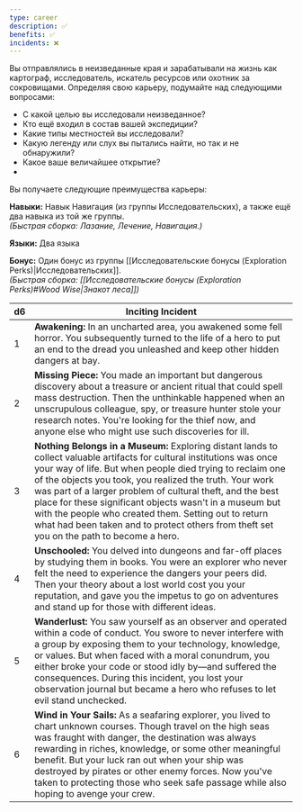 ```yaml
---
type: career
description: ✅
benefits: ✅
incidents: ❌
---
```

Вы отправлялись в неизведанные края и зарабатывали на жизнь как картограф, исследователь, искатель ресурсов или охотник за сокровищами. Определяя свою карьеру, подумайте над следующими вопросами:
- С какой целью вы исследовали неизведанное?
- Кто ещё входил в состав вашей экспедиции?
- Какие типы местностей вы исследовали?
- Какую легенду или слух вы пытались найти, но так и не обнаружили?
- Какое ваше величайшее открытие?
- 
Вы получаете следующие преимущества карьеры:

**Навыки:** Навык Навигация (из группы Исследовательских), а также ещё два навыка из той же группы.  
_(Быстрая сборка: Лазание, Лечение, Навигация.)_

**Языки:** Два языка

**Бонус:** Один бонус из группы [[Исследовательские бонусы (Exploration Perks)|Исследовательских]].  
_(Быстрая сборка: [[Исследовательские бонусы (Exploration Perks)#Wood Wise|Знакот леса]])_

| d6  | Inciting Incident                                                                                                                                                                                                                                                                                                                                                                                                                                                                                                            |
| --- | ---------------------------------------------------------------------------------------------------------------------------------------------------------------------------------------------------------------------------------------------------------------------------------------------------------------------------------------------------------------------------------------------------------------------------------------------------------------------------------------------------------------------------- |
| 1   | **Awakening:** In an uncharted area, you awakened some fell horror. You subsequently turned to the life of a hero to put an end to the dread you unleashed and keep other hidden dangers at bay.                                                                                                                                                                                                                                                                                                                             |
| 2   | **Missing Piece:** You made an important but dangerous discovery about a treasure or ancient ritual that could spell mass destruction. Then the unthinkable happened when an unscrupulous colleague, spy, or treasure hunter stole your research notes. You're looking for the thief now, and anyone else who might use such discoveries for ill.                                                                                                                                                                            |
| 3   | **Nothing Belongs in a Museum:** Exploring distant lands to collect valuable artifacts for cultural institutions was once your way of life. But when people died trying to reclaim one of the objects you took, you realized the truth. Your work was part of a larger problem of cultural theft, and the best place for these significant objects wasn't in a museum but with the people who created them. Setting out to return what had been taken and to protect others from theft set you on the path to become a hero. |
| 4   | **Unschooled:** You delved into dungeons and far-off places by studying them in books. You were an explorer who never felt the need to experience the dangers your peers did. Then your theory about a lost world cost you your reputation, and gave you the impetus to go on adventures and stand up for those with different ideas.                                                                                                                                                                                        |
| 5   | **Wanderlust:** You saw yourself as an observer and operated within a code of conduct. You swore to never interfere with a group by exposing them to your technology, knowledge, or values. But when faced with a moral conundrum, you either broke your code or stood idly by—and suffered the consequences. During this incident, you lost your observation journal but became a hero who refuses to let evil stand unchecked.                                                                                             |
| 6   | **Wind in Your Sails:** As a seafaring explorer, you lived to chart unknown courses. Though travel on the high seas was fraught with danger, the destination was always rewarding in riches, knowledge, or some other meaningful benefit. But your luck ran out when your ship was destroyed by pirates or other enemy forces. Now you've taken to protecting those who seek safe passage while also hoping to avenge your crew.                                                                                             |
